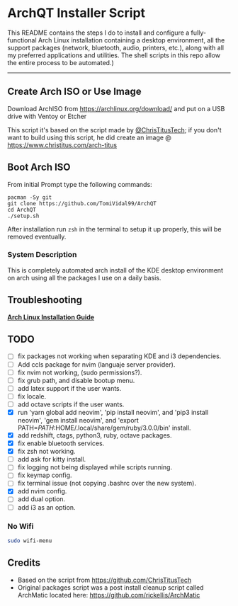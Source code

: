 # ArchQT Installer Script

<!--TODO: add custom pic-->
<!--<img src="https://i.imgur.com/YiNMnan.png" />-->

This README contains the steps I do to install and configure a fully-functional Arch Linux installation containing a desktop environment, all the support packages (network, bluetooth, audio, printers, etc.), along with all my preferred applications and utilities. The shell scripts in this repo allow the entire process to be automated.)

---

## Create Arch ISO or Use Image

Download ArchISO from <https://archlinux.org/download/> and put on a USB drive with Ventoy or Etcher

This script it's based on the script made by [@ChrisTitusTech](https://github.com/ChrisTitusTech); if you don't want to build using this script, he did create an image @ <https://www.christitus.com/arch-titus>

## Boot Arch ISO

From initial Prompt type the following commands:

```
pacman -Sy git
git clone https://github.com/TomiVidal99/ArchQT
cd ArchQT
./setup.sh
```

After installation run `zsh` in the terminal to setup it up properly, this will be removed eventually.

### System Description

This is completely automated arch install of the KDE desktop environment on arch using all the packages I use on a daily basis.

## Troubleshooting

**[Arch Linux Installation Guide](https://github.com/rickellis/Arch-Linux-Install-Guide)**

## TODO

- [ ] fix packages not working when separating KDE and i3 dependencies.
- [ ] Add ccls package for nvim (languaje server provider).
- [ ] fix nvim not working, (sudo permissions?).
- [ ] fix grub path, and disable bootup menu.
- [ ] add latex support if the user wants.
- [ ] fix locale.
- [ ] add octave scripts if the user wants.
- [x] run 'yarn global add neovim', 'pip install neovim', and 'pip3 install neovim', 'gem install neovim', and 'export PATH=$PATH:$HOME/.local/share/gem/ruby/3.0.0/bin' install.
- [x] add redshift, ctags, python3, ruby, octave packages.
- [x] fix enable bluetooth services.
- [x] fix zsh not working.
- [ ] add ask for kitty install.
- [ ] fix logging not being displayed while scripts running.
- [ ] fix keymap config.
- [ ] fix terminal issue (not copying .bashrc over the new system).
- [x] add nvim config.
- [ ] add dual option.
- [ ] add i3 as an option.

### No Wifi

```bash
sudo wifi-menu
```

## Credits

- Based on the script from <https://github.com/ChrisTitusTech>
- Original packages script was a post install cleanup script called ArchMatic located here: <https://github.com/rickellis/ArchMatic>
